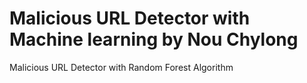 # Malicious URL Detector with Machine learning by Nou Chylong
Malicious URL Detector with Random Forest Algorithm

